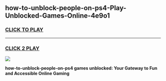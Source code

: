 
## how-to-unblock-people-on-ps4-Play-Unblocked-Games-Online-4e9o1
<h3>
<a href="https://premium76.site?title=how-to-unblock-people-on-ps4&ref=25A">CLICK TO PLAY</a></h3>
<hr>

<h3>
<a href="https://premium76.site?title=how-to-unblock-people-on-ps4&ref=25A">CLICK 2 PLAY</a>
  
</h3>

<a href="https://premium76.site?title=how-to-unblock-people-on-ps4&ref=25A"><img src="https://clearcache.store/games.png"></a>


**how-to-unblock-people-on-ps4 games unblocked: Your Gateway to Fun and Accessible Online Gaming**
